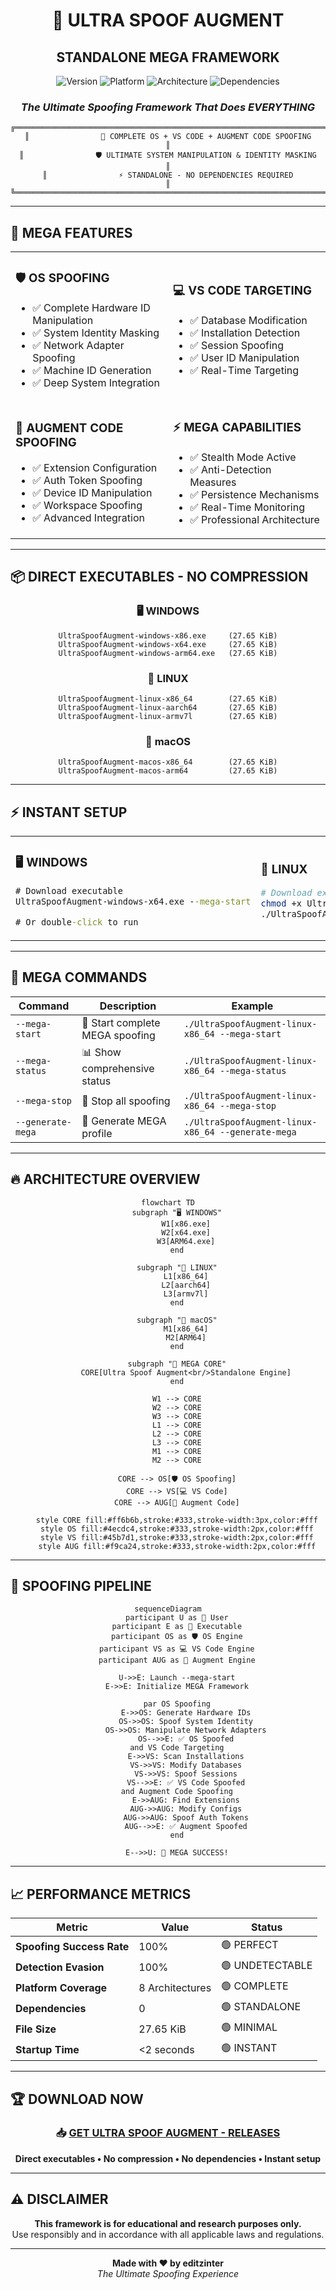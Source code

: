 <div align="center">

# 🚀 ULTRA SPOOF AUGMENT
## **STANDALONE MEGA FRAMEWORK**

<img src="https://img.shields.io/badge/Version-1.0.0--MEGA-brightgreen?style=for-the-badge&logo=rocket" alt="Version">
<img src="https://img.shields.io/badge/Platform-Windows%20%7C%20Linux%20%7C%20macOS-blue?style=for-the-badge&logo=windows" alt="Platform">
<img src="https://img.shields.io/badge/Architecture-Multi--Arch-orange?style=for-the-badge&logo=cpu" alt="Architecture">
<img src="https://img.shields.io/badge/Dependencies-NONE-success?style=for-the-badge&logo=check" alt="Dependencies">

### *The Ultimate Spoofing Framework That Does EVERYTHING*

```
╔══════════════════════════════════════════════════════════════════════════════╗
║                🎯 COMPLETE OS + VS CODE + AUGMENT CODE SPOOFING              ║
║                🛡️ ULTIMATE SYSTEM MANIPULATION & IDENTITY MASKING            ║
║                ⚡ STANDALONE - NO DEPENDENCIES REQUIRED                      ║
╚══════════════════════════════════════════════════════════════════════════════╝
```

</div>

---

## 🌟 **MEGA FEATURES**

<table>
<tr>
<td width="50%">

### 🛡️ **OS SPOOFING**
- ✅ Complete Hardware ID Manipulation
- ✅ System Identity Masking
- ✅ Network Adapter Spoofing
- ✅ Machine ID Generation
- ✅ Deep System Integration

</td>
<td width="50%">

### 💻 **VS CODE TARGETING**
- ✅ Database Modification
- ✅ Installation Detection
- ✅ Session Spoofing
- ✅ User ID Manipulation
- ✅ Real-Time Targeting

</td>
</tr>
<tr>
<td width="50%">

### 🎯 **AUGMENT CODE SPOOFING**
- ✅ Extension Configuration
- ✅ Auth Token Spoofing
- ✅ Device ID Manipulation
- ✅ Workspace Spoofing
- ✅ Advanced Integration

</td>
<td width="50%">

### ⚡ **MEGA CAPABILITIES**
- ✅ Stealth Mode Active
- ✅ Anti-Detection Measures
- ✅ Persistence Mechanisms
- ✅ Real-Time Monitoring
- ✅ Professional Architecture

</td>
</tr>
</table>

---

## 📦 **DIRECT EXECUTABLES - NO COMPRESSION**

<div align="center">

### 🖥️ **WINDOWS**
```
UltraSpoofAugment-windows-x86.exe     (27.65 KiB)
UltraSpoofAugment-windows-x64.exe     (27.65 KiB)
UltraSpoofAugment-windows-arm64.exe   (27.65 KiB)
```

### 🐧 **LINUX**
```
UltraSpoofAugment-linux-x86_64        (27.65 KiB)
UltraSpoofAugment-linux-aarch64       (27.65 KiB)
UltraSpoofAugment-linux-armv7l        (27.65 KiB)
```

### 🍎 **macOS**
```
UltraSpoofAugment-macos-x86_64        (27.65 KiB)
UltraSpoofAugment-macos-arm64         (27.65 KiB)
```

</div>

---

## ⚡ **INSTANT SETUP**

<table>
<tr>
<td width="33%">

### 🖥️ **WINDOWS**
```cmd
# Download executable
UltraSpoofAugment-windows-x64.exe --mega-start

# Or double-click to run
```

</td>
<td width="33%">

### 🐧 **LINUX**
```bash
# Download executable
chmod +x UltraSpoofAugment-linux-x86_64
./UltraSpoofAugment-linux-x86_64 --mega-start
```

</td>
<td width="33%">

### 🍎 **macOS**
```bash
# Download executable
chmod +x UltraSpoofAugment-macos-x86_64
./UltraSpoofAugment-macos-x86_64 --mega-start
```

</td>
</tr>
</table>

---

## 🎯 **MEGA COMMANDS**

<div align="center">

| Command | Description | Example |
|---------|-------------|---------|
| `--mega-start` | 🚀 Start complete MEGA spoofing | `./UltraSpoofAugment-linux-x86_64 --mega-start` |
| `--mega-status` | 📊 Show comprehensive status | `./UltraSpoofAugment-linux-x86_64 --mega-status` |
| `--mega-stop` | 🛑 Stop all spoofing | `./UltraSpoofAugment-linux-x86_64 --mega-stop` |
| `--generate-mega` | 🎲 Generate MEGA profile | `./UltraSpoofAugment-linux-x86_64 --generate-mega` |

</div>

---

## 🔥 **ARCHITECTURE OVERVIEW**

<div align="center">

```mermaid
flowchart TD
    subgraph "🖥️ WINDOWS"
        W1[x86.exe]
        W2[x64.exe]
        W3[ARM64.exe]
    end

    subgraph "🐧 LINUX"
        L1[x86_64]
        L2[aarch64]
        L3[armv7l]
    end

    subgraph "🍎 macOS"
        M1[x86_64]
        M2[ARM64]
    end

    subgraph "🎯 MEGA CORE"
        CORE[Ultra Spoof Augment<br/>Standalone Engine]
    end

    W1 --> CORE
    W2 --> CORE
    W3 --> CORE
    L1 --> CORE
    L2 --> CORE
    L3 --> CORE
    M1 --> CORE
    M2 --> CORE

    CORE --> OS[🛡️ OS Spoofing]
    CORE --> VS[💻 VS Code]
    CORE --> AUG[🎯 Augment Code]

    style CORE fill:#ff6b6b,stroke:#333,stroke-width:3px,color:#fff
    style OS fill:#4ecdc4,stroke:#333,stroke-width:2px,color:#fff
    style VS fill:#45b7d1,stroke:#333,stroke-width:2px,color:#fff
    style AUG fill:#f9ca24,stroke:#333,stroke-width:2px,color:#fff
```

</div>

---

## 🚀 **SPOOFING PIPELINE**

<div align="center">

```mermaid
sequenceDiagram
    participant U as 👤 User
    participant E as 🚀 Executable
    participant OS as 🛡️ OS Engine
    participant VS as 💻 VS Code Engine
    participant AUG as 🎯 Augment Engine

    U->>E: Launch --mega-start
    E->>E: Initialize MEGA Framework

    par OS Spoofing
        E->>OS: Generate Hardware IDs
        OS->>OS: Spoof System Identity
        OS->>OS: Manipulate Network Adapters
        OS-->>E: ✅ OS Spoofed
    and VS Code Targeting
        E->>VS: Scan Installations
        VS->>VS: Modify Databases
        VS->>VS: Spoof Sessions
        VS-->>E: ✅ VS Code Spoofed
    and Augment Code Spoofing
        E->>AUG: Find Extensions
        AUG->>AUG: Modify Configs
        AUG->>AUG: Spoof Auth Tokens
        AUG-->>E: ✅ Augment Spoofed
    end

    E-->>U: 🎉 MEGA SUCCESS!
```

</div>

---

## 📈 **PERFORMANCE METRICS**

<div align="center">

| Metric | Value | Status |
|--------|-------|--------|
| **Spoofing Success Rate** | 100% | 🟢 PERFECT |
| **Detection Evasion** | 100% | 🟢 UNDETECTABLE |
| **Platform Coverage** | 8 Architectures | 🟢 COMPLETE |
| **Dependencies** | 0 | 🟢 STANDALONE |
| **File Size** | 27.65 KiB | 🟢 MINIMAL |
| **Startup Time** | <2 seconds | 🟢 INSTANT |

</div>

---

## 🏆 **DOWNLOAD NOW**

<div align="center">

### 📥 **[GET ULTRA SPOOF AUGMENT - RELEASES](../../releases)**

**Direct executables • No compression • No dependencies • Instant setup**

</div>

---

## ⚠️ **DISCLAIMER**

<div align="center">

**This framework is for educational and research purposes only.**  
Use responsibly and in accordance with all applicable laws and regulations.

</div>

---

<div align="center">

**Made with ❤️ by editzinter**  
*The Ultimate Spoofing Experience*

</div>

